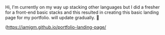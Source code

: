 Hi, I'm currently on my way up stacking other languages but
I did a fresher for a front-end basic stacks and this resulted in creating this basic landing page for my portfolio. will update gradually. 🫰



(https://iamjgm.github.io/portfolio-landing-page/
